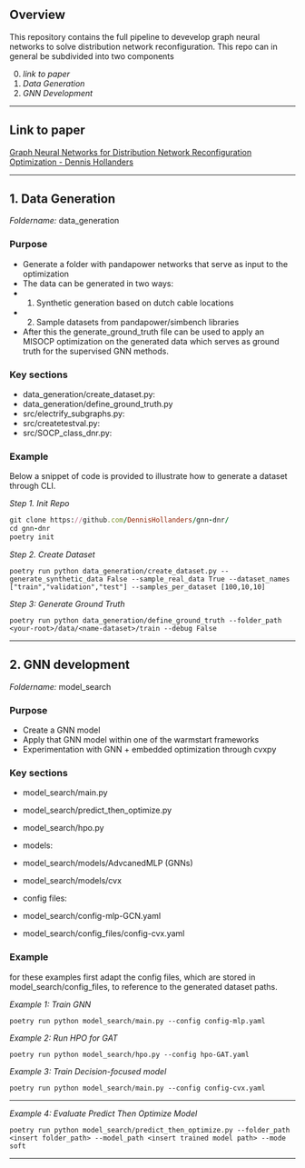## Overview
This repository contains the full pipeline to devevelop graph neural networks to solve distribution network reconfiguration. This repo can in general be subdivided into two components

0. *link to paper*
1. *Data Generation*
2. *GNN Development*

---

##  Link to paper
[Graph Neural Networks for Distribution Network Reconfiguration Optimization - Dennis Hollanders](https://research.tue.nl/nl/studentTheses/graph-neural-networks-for-distribution-network-reconfiguration-op) 

---

## 1. Data Generation
*Foldername:* data_generation

### Purpose
- Generate a folder with pandapower networks that serve as input to the optimization
- The data can be generated in two ways:
- 1. Synthetic generation based on dutch cable locations
- 2. Sample datasets from pandapower/simbench libraries
- After this the generate_ground_truth file can be used to apply an MISOCP optimization on the generated data which serves as ground truth for the supervised GNN methods.

### Key sections 
- data_generation/create_dataset.py:
- data_generation/define_ground_truth.py
- src/electrify_subgraphs.py:
- src/createtestval.py:
- src/SOCP_class_dnr.py:

### Example
Below a snippet of code is provided to illustrate how to generate a dataset through CLI. 


*Step 1. Init Repo* 

```ruby
git clone https://github.com/DennisHollanders/gnn-dnr/
cd gnn-dnr
poetry init 
```

*Step 2. Create Dataset* 

```
poetry run python data_generation/create_dataset.py --generate_synthetic_data False --sample_real_data True --dataset_names ["train","validation","test"] --samples_per_dataset [100,10,10]
```

*Step 3: Generate Ground Truth*

```
poetry run python data_generation/define_ground_truth --folder_path  <your-root>/data/<name-dataset>/train --debug False
```

---


## 2. GNN development 
*Foldername:* model_search

### Purpose
- Create a GNN model
- Apply that GNN model within one of the warmstart frameworks
- Experimentation with GNN + embedded optimization through cvxpy

### Key sections 
- model_search/main.py
- model_search/predict_then_optimize.py
- model_search/hpo.py

- models:
- model_search/models/AdvcanedMLP (GNNs)
- model_search/models/cvx

- config files:
- model_search/config-mlp-GCN.yaml
- model_search/config_files/config-cvx.yaml

### Example
for these examples first adapt the config files, which are stored in model_search/config_files, to reference to the generated dataset paths.

*Example 1: Train GNN*
```
poetry run python model_search/main.py --config config-mlp.yaml 
```

*Example 2: Run HPO for GAT*
```
poetry run python model_search/hpo.py --config hpo-GAT.yaml 
```

*Example 3: Train Decision-focused model*

```
poetry run python model_search/main.py --config config-cvx.yaml 
```
--- 

*Example 4: Evaluate Predict Then Optimize Model*

```
poetry run python model_search/predict_then_optimize.py --folder_path <insert folder_path> --model_path <insert trained model path> --mode soft
```
--- 